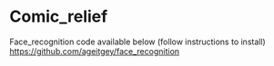 # Comic_relief

Face_recognition code available below (follow instructions to install)
https://github.com/ageitgey/face_recognition
